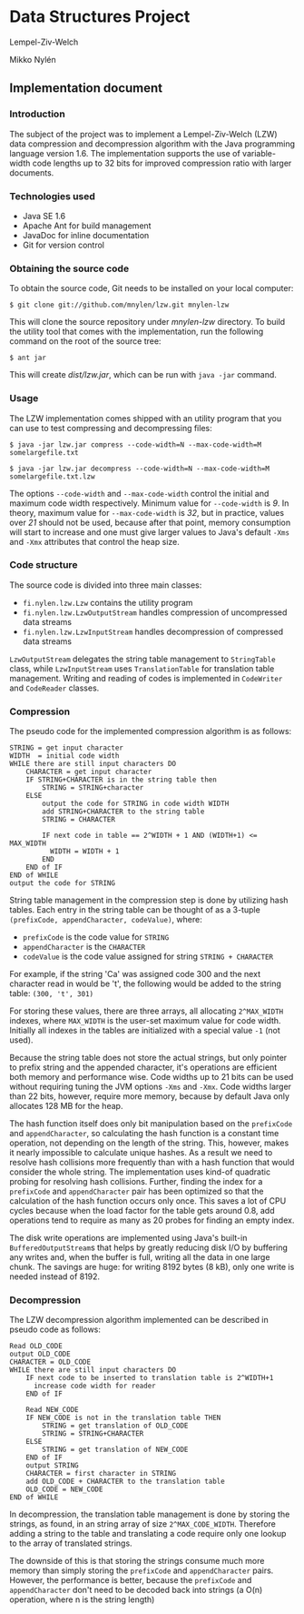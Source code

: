 # Data Structures Project

Lempel-Ziv-Welch

Mikko Nylén

## Implementation document

### Introduction

The subject of the project was to implement a Lempel-Ziv-Welch (LZW) data compression
and decompression algorithm with the Java programming language version 1.6.
The implementation supports the use of variable-width code lengths up to 32
bits for improved compression ratio with larger documents.

### Technologies used

* Java SE 1.6
* Apache Ant for build management
* JavaDoc for inline documentation
* Git for version control

### Obtaining the source code

To obtain the source code, Git needs to be installed on your local computer:

    $ git clone git://github.com/mnylen/lzw.git mnylen-lzw
    
This will clone the source repository under _mnylen-lzw_ directory. To build
the utility tool that comes with the implementation, run the following command
on the root of the source tree:

    $ ant jar
    
This will create _dist/lzw.jar_, which can be run with `java -jar` command.

### Usage

The LZW implementation comes shipped with an utility program that you can
use to test compressing and decompressing files:

    $ java -jar lzw.jar compress --code-width=N --max-code-width=M somelargefile.txt

    $ java -jar lzw.jar decompress --code-width=N --max-code-width=M somelargefile.txt.lzw

The options `--code-width` and `--max-code-width` control the initial and
maximum code width respectively. Minimum value for `--code-width` is *9*. In
theory, maximum value for `--max-code-width` is *32*, but in practice, values
over *21* should not be used, because after that point, memory consumption
will start to increase and one must give larger values to Java's default
`-Xms` and `-Xmx` attributes that control the heap size.

### Code structure

The source code is divided into three main classes:

* `fi.nylen.lzw.Lzw` contains the utility program
* `fi.nylen.lzw.LzwOutputStream` handles compression of uncompressed data streams
* `fi.nylen.lzw.LzwInputStream` handles decompression of compressed data streams

`LzwOutputStream` delegates the string table management to `StringTable` class,
while `LzwInputStream` uses `TranslationTable` for translation table management.
Writing and reading of codes is implemented in `CodeWriter` and `CodeReader`
classes.

### Compression

The pseudo code for the implemented compression algorithm is as follows:

    STRING = get input character
    WIDTH  = initial code width
    WHILE there are still input characters DO
        CHARACTER = get input character
        IF STRING+CHARACTER is in the string table then
            STRING = STRING+character
        ELSE
            output the code for STRING in code width WIDTH
            add STRING+CHARACTER to the string table
            STRING = CHARACTER
            
            IF next code in table == 2^WIDTH + 1 AND (WIDTH+1) <= MAX_WIDTH
              WIDTH = WIDTH + 1
            END
        END of IF
    END of WHILE
    output the code for STRING

String table management in the compression step is done by utilizing hash
tables. Each entry in the string table can be thought of as a 3-tuple
`(prefixCode, appendCharacter, codeValue)`, where:

* `prefixCode` is the code value for `STRING`
* `appendCharacter` is the `CHARACTER`
* `codeValue` is the code value assigned for string `STRING + CHARACTER`

For example, if the string 'Ca' was assigned code 300 and the next character
read in would be 't', the following would be added to the string table:
`(300, 't', 301)`

For storing these values, there are three arrays, all allocating `2^MAX_WIDTH`
indexes, where `MAX_WIDTH` is the user-set maximum value for code
width. Initially all indexes in the tables are initialized with a special value
`-1` (not used).

Because the string table does not store the actual strings, but only pointer
to prefix string and the appended character, it's operations are efficient both
memory and performance wise. Code widths up to 21 bits can be used without
requiring tuning the JVM options `-Xms` and `-Xmx`. Code widths larger than 22
bits, however, require more memory, because by default Java only allocates
128 MB for the heap.

The hash function itself does only bit manipulation based on the `prefixCode`
and `appendCharacter`, so calculating the hash function is a constant time
operation, not depending on the length of the string. This, however, makes it
nearly impossible to calculate unique hashes. As a result we need to resolve
hash collisions more frequently than with a hash function that would consider
the whole string. The implementation uses kind-of quadratic probing for
resolving hash collisions. Further, finding the index for a
`prefixCode` and `appendCharacter` pair has been optimized so that the
calculation of the hash function occurs only once. This saves a lot of CPU
cycles because when the load factor for the table gets around 0.8,
add operations tend to require as many as 20 probes for finding an empty
index.

The disk write operations are implemented using Java's built-in
`BufferedOutputStream`s that helps by greatly reducing disk I/O by 
buffering any writes and, when the buffer is full, writing all the data
in one large chunk. The savings are huge: for writing 8192 bytes (8 kB), only
one write is needed instead of 8192.

### Decompression

The LZW decompression algorithm implemented can be described in pseudo code as
follows:

    Read OLD_CODE
    output OLD_CODE
    CHARACTER = OLD_CODE
    WHILE there are still input characters DO
        IF next code to be inserted to translation table is 2^WIDTH+1
          increase code width for reader
        END of IF
        
        Read NEW_CODE
        IF NEW_CODE is not in the translation table THEN
            STRING = get translation of OLD_CODE
            STRING = STRING+CHARACTER
        ELSE
            STRING = get translation of NEW_CODE
        END of IF
        output STRING
        CHARACTER = first character in STRING
        add OLD_CODE + CHARACTER to the translation table
        OLD_CODE = NEW_CODE
    END of WHILE
    
In decompression, the translation table management is done by storing the
strings, as found, in an string array of size `2^MAX_CODE_WIDTH`. Therefore
adding a string to the table and translating a code require only one lookup
to the array of translated strings.

The downside of this is that storing the strings consume much more memory
than simply storing the `prefixCode` and `appendCharacter` pairs. However,
the performance is better, because the `prefixCode` and `appendCharacter`
don't need to be decoded back into strings (a O(n) operation, where n is
the string length)

